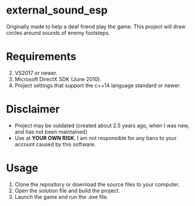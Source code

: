 # external_sound_esp
Originally made to help a deaf friend play the game.
This project will draw circles around sounds of enemy footsteps.

# Requirements
2. VS2017 or newer.
4. Microsoft DirectX SDK (June 2010).
5. Project settings that support the c++14 language standard or newer.

# Disclaimer
- Project may be outdated (created about 2.5 years ago, when I was new, and has not been maintained)
- Use at **YOUR OWN RISK**. I am not responsible for any bans to your account caused by this software.

# Usage
1. Clone the repository or download the source files to your computer.
2. Open the solution file and build the project.
3. Launch the game and run the .exe file.
